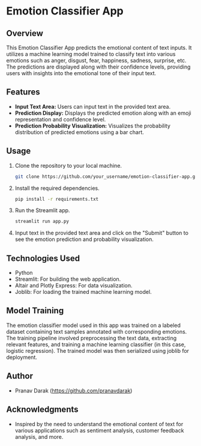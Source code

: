 
# Emotion Classifier App

## Overview

This Emotion Classifier App predicts the emotional content of text inputs. It utilizes a machine learning model trained to classify text into various emotions such as anger, disgust, fear, happiness, sadness, surprise, etc. The predictions are displayed along with their confidence levels, providing users with insights into the emotional tone of their input text.

## Features

- **Input Text Area:** Users can input text in the provided text area.
- **Prediction Display:** Displays the predicted emotion along with an emoji representation and confidence level.
- **Prediction Probability Visualization:** Visualizes the probability distribution of predicted emotions using a bar chart.

## Usage

1. Clone the repository to your local machine.
   ```bash
   git clone https://github.com/your_username/emotion-classifier-app.git
   ```

2. Install the required dependencies.
   ```bash
   pip install -r requirements.txt
   ```

3. Run the Streamlit app.
   ```bash
   streamlit run app.py
   ```

4. Input text in the provided text area and click on the "Submit" button to see the emotion prediction and probability visualization.

## Technologies Used

- Python
- Streamlit: For building the web application.
- Altair and Plotly Express: For data visualization.
- Joblib: For loading the trained machine learning model.

## Model Training

The emotion classifier model used in this app was trained on a labeled dataset containing text samples annotated with corresponding emotions. The training pipeline involved preprocessing the text data, extracting relevant features, and training a machine learning classifier (in this case, logistic regression). The trained model was then serialized using joblib for deployment.

## Author

- Pranav Darak (https://github.com/pranavdarak)

## Acknowledgments

- Inspired by the need to understand the emotional content of text for various applications such as sentiment analysis, customer feedback analysis, and more.

